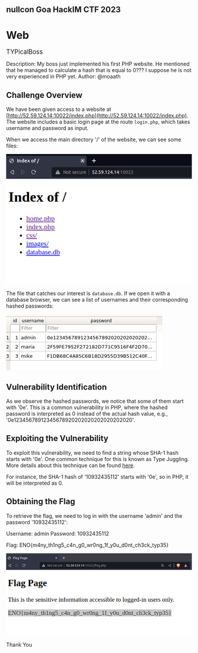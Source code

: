 ## nullcon Goa HackIM CTF 2023
# Web
<span style="font-size: larger;">TYPicalBoss</span>

Description: My boss just implemented his first PHP website. He mentioned that he managed to calculate a hash that is equal to 0??? I suppose he is not very experienced in PHP yet.
Author: @moaath

## Challenge Overview

We have been given access to a website at [http://52.59.124.14:10022/index.php](http://52.59.124.14:10022/index.php). The website includes a basic login page at the route `login.php`, which takes username and password as input.

When we access the main directory '/' of the website, we can see some files:

![Main Directory](./main.png)

The file that catches our interest is `database.db`. If we open it with a database browser, we can see a list of usernames and their corresponding hashed passwords:

![Database](./database.png)

## Vulnerability Identification

As we observe the hashed passwords, we notice that some of them start with '0e'. This is a common vulnerability in PHP, where the hashed password is interpreted as 0 instead of the actual hash value, e.g., '0e12345678912345678920202020202020202020'.

## Exploiting the Vulnerability

To exploit this vulnerability, we need to find a string whose SHA-1 hash starts with '0e'. One common technique for this is known as Type Juggling. More details about this technique can be found [here](https://github.com/swisskyrepo/PayloadsAllTheThings/blob/master/Type%20Juggling/README.md).

For instance, the SHA-1 hash of '10932435112' starts with '0e', so in PHP, it will be interpreted as 0.

## Obtaining the Flag

To retrieve the flag, we need to log in with the username 'admin' and the password '10932435112':

Username: admin
Password: 10932435112

Flag: ENO{m4ny_th1ng5_c4n_g0_wr0ng_1f_y0u_d0nt_ch3ck_typ35}

![Flag](./flag.png)

Thank You

